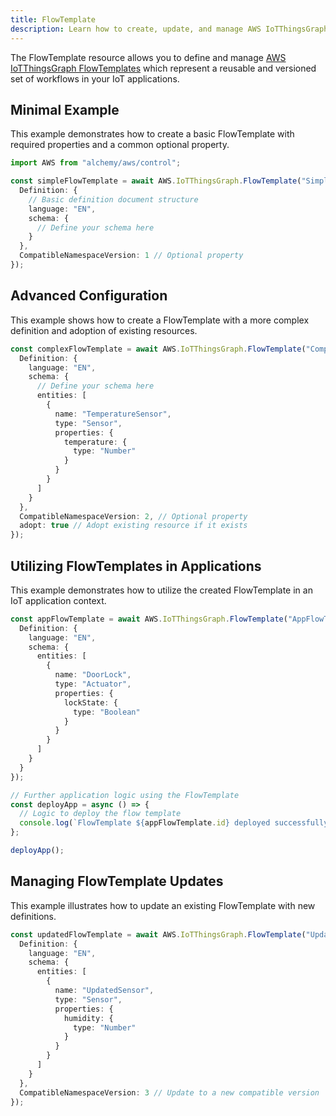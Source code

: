 ```yaml
---
title: FlowTemplate
description: Learn how to create, update, and manage AWS IoTThingsGraph FlowTemplates using Alchemy Cloud Control.
---
```



The FlowTemplate resource allows you to define and manage [AWS IoTThingsGraph FlowTemplates](https://docs.aws.amazon.com/iotthingsgraph/latest/userguide/) which represent a reusable and versioned set of workflows in your IoT applications.

## Minimal Example

This example demonstrates how to create a basic FlowTemplate with required properties and a common optional property.

```ts
import AWS from "alchemy/aws/control";

const simpleFlowTemplate = await AWS.IoTThingsGraph.FlowTemplate("SimpleFlowTemplate", {
  Definition: {
    // Basic definition document structure
    language: "EN",
    schema: {
      // Define your schema here
    }
  },
  CompatibleNamespaceVersion: 1 // Optional property
});
```

## Advanced Configuration

This example shows how to create a FlowTemplate with a more complex definition and adoption of existing resources.

```ts
const complexFlowTemplate = await AWS.IoTThingsGraph.FlowTemplate("ComplexFlowTemplate", {
  Definition: {
    language: "EN",
    schema: {
      // Define your schema here
      entities: [
        {
          name: "TemperatureSensor",
          type: "Sensor",
          properties: {
            temperature: {
              type: "Number"
            }
          }
        }
      ]
    }
  },
  CompatibleNamespaceVersion: 2, // Optional property
  adopt: true // Adopt existing resource if it exists
});
```

## Utilizing FlowTemplates in Applications

This example demonstrates how to utilize the created FlowTemplate in an IoT application context.

```ts
const appFlowTemplate = await AWS.IoTThingsGraph.FlowTemplate("AppFlowTemplate", {
  Definition: {
    language: "EN",
    schema: {
      entities: [
        {
          name: "DoorLock",
          type: "Actuator",
          properties: {
            lockState: {
              type: "Boolean"
            }
          }
        }
      ]
    }
  }
});

// Further application logic using the FlowTemplate
const deployApp = async () => {
  // Logic to deploy the flow template
  console.log(`FlowTemplate ${appFlowTemplate.id} deployed successfully.`);
};

deployApp();
``` 

## Managing FlowTemplate Updates

This example illustrates how to update an existing FlowTemplate with new definitions.

```ts
const updatedFlowTemplate = await AWS.IoTThingsGraph.FlowTemplate("UpdatedFlowTemplate", {
  Definition: {
    language: "EN",
    schema: {
      entities: [
        {
          name: "UpdatedSensor",
          type: "Sensor",
          properties: {
            humidity: {
              type: "Number"
            }
          }
        }
      ]
    }
  },
  CompatibleNamespaceVersion: 3 // Update to a new compatible version
});
```
